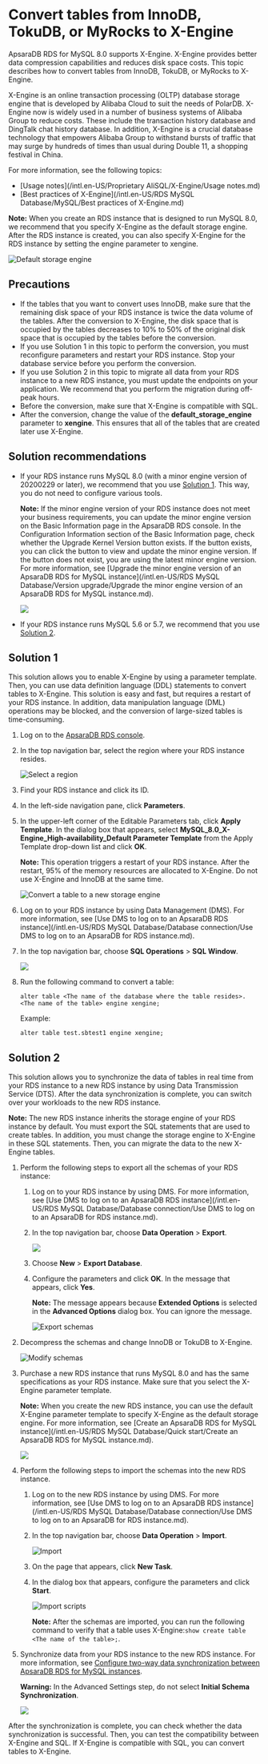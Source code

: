 # Convert tables from InnoDB, TokuDB, or MyRocks to X-Engine

ApsaraDB RDS for MySQL 8.0 supports X-Engine. X-Engine provides better data compression capabilities and reduces disk space costs. This topic describes how to convert tables from InnoDB, TokuDB, or MyRocks to X-Engine.

X-Engine is an online transaction processing \(OLTP\) database storage engine that is developed by Alibaba Cloud to suit the needs of PolarDB. X-Engine now is widely used in a number of business systems of Alibaba Group to reduce costs. These include the transaction history database and DingTalk chat history database. In addition, X-Engine is a crucial database technology that empowers Alibaba Group to withstand bursts of traffic that may surge by hundreds of times than usual during Double 11, a shopping festival in China.

For more information, see the following topics:

-   [Usage notes](/intl.en-US/Proprietary AliSQL/X-Engine/Usage notes.md)
-   [Best practices of X-Engine](/intl.en-US/RDS MySQL Database/MySQL/Best practices of X-Engine.md)

**Note:** When you create an RDS instance that is designed to run MySQL 8.0, we recommend that you specify X-Engine as the default storage engine. After the RDS instance is created, you can also specify X-Engine for the RDS instance by setting the engine parameter to xengine.

![Default storage engine](https://static-aliyun-doc.oss-cn-hangzhou.aliyuncs.com/assets/img/en-US/8530749951/p94602.png)

## Precautions

-   If the tables that you want to convert uses InnoDB, make sure that the remaining disk space of your RDS instance is twice the data volume of the tables. After the conversion to X-Engine, the disk space that is occupied by the tables decreases to 10% to 50% of the original disk space that is occupied by the tables before the conversion.
-   If you use Solution 1 in this topic to perform the conversion, you must reconfigure parameters and restart your RDS instance. Stop your database service before you perform the conversion.
-   If you use Solution 2 in this topic to migrate all data from your RDS instance to a new RDS instance, you must update the endpoints on your application. We recommend that you perform the migration during off-peak hours.
-   Before the conversion, make sure that X-Engine is compatible with SQL.
-   After the conversion, change the value of the **default\_storage\_engine** parameter to **xengine**. This ensures that all of the tables that are created later use X-Engine.

## Solution recommendations

-   If your RDS instance runs MySQL 8.0 \(with a minor engine version of 20200229 or later\), we recommend that you use [Solution 1](#section_rw9_h1f_cmq). This way, you do not need to configure various tools.

    **Note:** If the minor engine version of your RDS instance does not meet your business requirements, you can update the minor engine version on the Basic Information page in the ApsaraDB RDS console. In the Configuration Information section of the Basic Information page, check whether the Upgrade Kernel Version button exists. If the button exists, you can click the button to view and update the minor engine version. If the button does not exist, you are using the latest minor engine version. For more information, see [Upgrade the minor engine version of an ApsaraDB RDS for MySQL instance](/intl.en-US/RDS MySQL Database/Version upgrade/Upgrade the minor engine version of an ApsaraDB RDS for MySQL instance.md).

    ![](https://static-aliyun-doc.oss-cn-hangzhou.aliyuncs.com/assets/img/en-US/6040359951/p61646.png)

-   If your RDS instance runs MySQL 5.6 or 5.7, we recommend that you use [Solution 2](#section_4wc_kda_hjy).

## Solution 1

This solution allows you to enable X-Engine by using a parameter template. Then, you can use data definition language \(DDL\) statements to convert tables to X-Engine. This solution is easy and fast, but requires a restart of your RDS instance. In addition, data manipulation language \(DML\) operations may be blocked, and the conversion of large-sized tables is time-consuming.

1.  Log on to the [ApsaraDB RDS console](https://rds.console.aliyun.com/).

2.  In the top navigation bar, select the region where your RDS instance resides.

    ![Select a region](https://static-aliyun-doc.oss-cn-hangzhou.aliyuncs.com/assets/img/en-US/8651559951/p36543.png)

3.  Find your RDS instance and click its ID.

4.  In the left-side navigation pane, click **Parameters**.

5.  In the upper-left corner of the Editable Parameters tab, click **Apply Template**. In the dialog box that appears, select **MySQL\_8.0\_X-Engine\_High-availability\_Default Parameter Template** from the Apply Template drop-down list and click **OK**.

    **Note:** This operation triggers a restart of your RDS instance. After the restart, 95% of the memory resources are allocated to X-Engine. Do not use X-Engine and InnoDB at the same time.

    ![Convert a table to a new storage engine](https://static-aliyun-doc.oss-cn-hangzhou.aliyuncs.com/assets/img/en-US/8530749951/p94612.png)

6.  Log on to your RDS instance by using Data Management \(DMS\). For more information, see [Use DMS to log on to an ApsaraDB RDS instance](/intl.en-US/RDS MySQL Database/Database connection/Use DMS to log on to an ApsaraDB for RDS instance.md).

7.  In the top navigation bar, choose **SQL Operations** \> **SQL Window**.

    ![](https://static-aliyun-doc.oss-cn-hangzhou.aliyuncs.com/assets/img/en-US/8530749951/p74996.png)

8.  Run the following command to convert a table:

    ```
    alter table <The name of the database where the table resides>. <The name of the table> engine xengine;
    ```

    Example:

    ```
    alter table test.sbtest1 engine xengine;
    ```


## Solution 2

This solution allows you to synchronize the data of tables in real time from your RDS instance to a new RDS instance by using Data Transmission Service \(DTS\). After the data synchronization is complete, you can switch over your workloads to the new RDS instance.

**Note:** The new RDS instance inherits the storage engine of your RDS instance by default. You must export the SQL statements that are used to create tables. In addition, you must change the storage engine to X-Engine in these SQL statements. Then, you can migrate the data to the new X-Engine tables.

1.  Perform the following steps to export all the schemas of your RDS instance:

    1.  Log on to your RDS instance by using DMS. For more information, see [Use DMS to log on to an ApsaraDB RDS instance](/intl.en-US/RDS MySQL Database/Database connection/Use DMS to log on to an ApsaraDB for RDS instance.md).

    2.  In the top navigation bar, choose **Data Operation** \> **Export**.

        ![](https://static-aliyun-doc.oss-cn-hangzhou.aliyuncs.com/assets/img/en-US/9530749951/p75002.png)

    3.  Choose **New** \> **Export Database**.

    4.  Configure the parameters and click **OK**. In the message that appears, click **Yes**.

        **Note:** The message appears because **Extended Options** is selected in the **Advanced Options** dialog box. You can ignore the message.

        ![Export schemas](https://static-aliyun-doc.oss-cn-hangzhou.aliyuncs.com/assets/img/en-US/9530749951/p75005.png)

2.  Decompress the schemas and change InnoDB or TokuDB to X-Engine.

    ![Modify schemas](https://static-aliyun-doc.oss-cn-hangzhou.aliyuncs.com/assets/img/en-US/9530749951/p75015.png)

3.  Purchase a new RDS instance that runs MySQL 8.0 and has the same specifications as your RDS instance. Make sure that you select the X-Engine parameter template.

    **Note:** When you create the new RDS instance, you can use the default X-Engine parameter template to specify X-Engine as the default storage engine. For more information, see [Create an ApsaraDB RDS for MySQL instance](/intl.en-US/RDS MySQL Database/Quick start/Create an ApsaraDB RDS for MySQL instance.md).

    ![](https://static-aliyun-doc.oss-cn-hangzhou.aliyuncs.com/assets/img/en-US/6530749951/p75281.png)

4.  Perform the following steps to import the schemas into the new RDS instance.

    1.  Log on to the new RDS instance by using DMS. For more information, see [Use DMS to log on to an ApsaraDB RDS instance](/intl.en-US/RDS MySQL Database/Database connection/Use DMS to log on to an ApsaraDB for RDS instance.md).

    2.  In the top navigation bar, choose **Data Operation** \> **Import**.

        ![Import](https://static-aliyun-doc.oss-cn-hangzhou.aliyuncs.com/assets/img/en-US/9530749951/p75022.png)

    3.  On the page that appears, click **New Task**.

    4.  In the dialog box that appears, configure the parameters and click **Start**.

        ![Import scripts](https://static-aliyun-doc.oss-cn-hangzhou.aliyuncs.com/assets/img/en-US/9530749951/p75028.png)

        **Note:** After the schemas are imported, you can run the following command to verify that a table uses X-Engine:`show create table <The name of the table>;`.

5.  Synchronize data from your RDS instance to the new RDS instance. For more information, see [Configure two-way data synchronization between ApsaraDB RDS for MySQL instances]().

    **Warning:** In the Advanced Settings step, do not select **Initial Schema Synchronization**.

    ![](https://static-aliyun-doc.oss-cn-hangzhou.aliyuncs.com/assets/img/en-US/9530749951/p75041.png)


After the synchronization is complete, you can check whether the data synchronization is successful. Then, you can test the compatibility between X-Engine and SQL. If X-Engine is compatible with SQL, you can convert tables to X-Engine.

